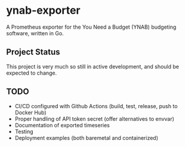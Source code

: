 # ynab-exporter

A Prometheus exporter for the You Need a Budget (YNAB) budgeting software, written in Go.

## Project Status

This project is very much so still in active development, and should be expected to change.

## TODO

* CI/CD configured with Github Actions (build, test, release, push to Docker Hub)
* Proper handling of API token secret (offer alternatives to envvar)
* Documentation of exported timeseries
* Testing
* Deployment examples (both baremetal and containerized)
